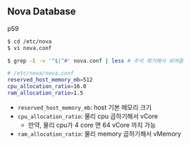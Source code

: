 
## Nova Database
p59

```bash
$ cd /etc/nova
$ vi nova.conf

$ grep -E -v '^$|^#' nova.conf | less # 주석 제거해서 보여줌
```

```bash
# /etc/nova/nova.conf
reserved_host_memory_mb=512
cpu_allocation_ratio=16.0
ram_allocation_ratio=1.5
```
- `reserved_host_memory_mb`: host 기본 메모리 크기
- `cpu_allocation_ratio`: 물리 cpu 곱하기해서 vCore
	- 만약, 물리 cpu가 4 core 면 64 vCore 까지 가능
- `ram_allocation_ratio`: 물리 memory 곱하기해서 vMemory
<!--stackedit_data:
eyJoaXN0b3J5IjpbMjYyNzU0MDk5LDQ5NzgxODgxMCwtMjA4OD
c0NjYxMiw3MzA5OTgxMTZdfQ==
-->